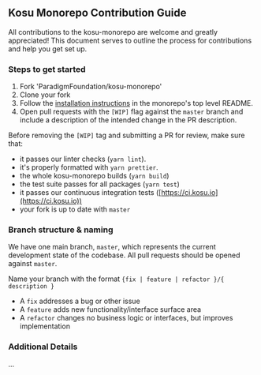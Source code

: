 ## Kosu Monorepo Contribution Guide

All contributions to the kosu-monorepo are welcome and greatly appreciated! This document serves to outline the process for contributions and help you get set up.


### Steps to get started

1. Fork 'ParadigmFoundation/kosu-monorepo'
2. Clone your fork
3. Follow the [installation instructions](./README.md) in the monorepo's top level README.
4. Open pull requests with the `[WIP]` flag against the `master` branch and include a description of the intended change in the PR description.

Before removing the `[WIP]` tag and submitting a PR for review, make sure that:

-   it passes our linter checks (`yarn lint`).
-   it's properly formatted with `yarn prettier`.
-   the whole kosu-monorepo builds (`yarn build`)
-   the test suite passes for all packages (`yarn test`)
-   it passes our continuous integration tests ([https://ci.kosu.io](https://ci.kosu.io))
-   your fork is up to date with `master`


### Branch structure & naming

We have one main branch, `master`, which represents the current development state of the codebase. All pull requests should be opened against `master`.

Name your branch with the format `{fix | feature | refactor }/{ description }`
-   A `fix` addresses a bug or other issue
-   A `feature` adds new functionality/interface surface area
-   A `refactor` changes no business logic or interfaces, but improves implementation


### Additional Details
...

